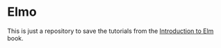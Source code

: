 # Elmo

This is just a repository to save the tutorials from the [Introduction to Elm](https://guide.elm-lang.org/) book.
